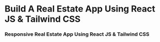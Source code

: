 # Build A Real Estate App Using React JS & Tailwind CSS

### Responsive Real Estate App Using React JS & Tailwind CSS
